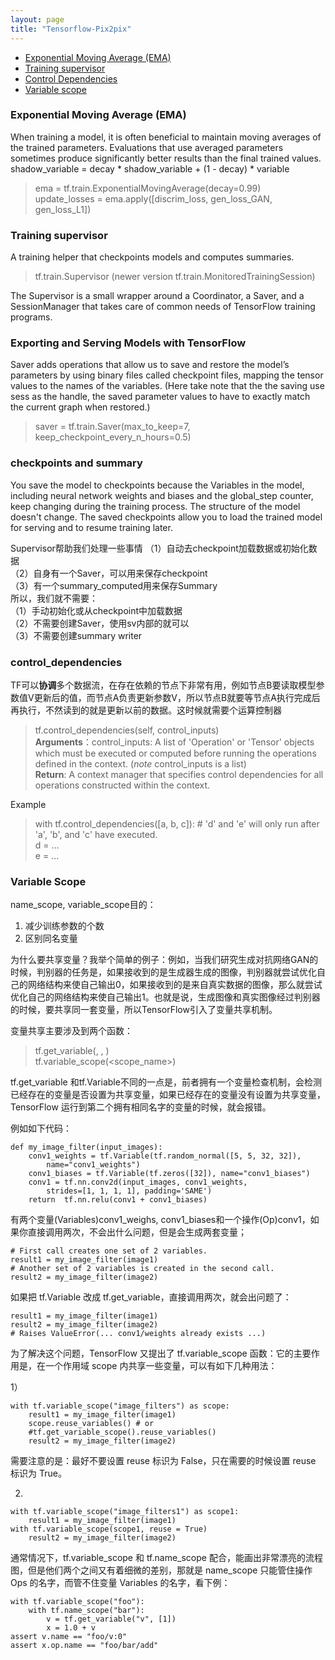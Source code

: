 ```yaml
---
layout: page
title: "Tensorflow-Pix2pix"
---
```


- [Exponential Moving Average (EMA)](#ema)  
- [Training supervisor](#sup)  
- [Control Dependencies](#depend)  
- [Variable scope](#scope)  
  
### <a name="ema"></a> Exponential Moving Average (EMA)
When training a model, it is often beneficial to maintain moving averages of the trained parameters. Evaluations that use averaged parameters sometimes produce significantly better results than the final trained values.   
shadow_variable = decay * shadow_variable + (1 - decay) * variable
> ema = tf.train.ExponentialMovingAverage(decay=0.99)  
> update_losses = ema.apply([discrim_loss, gen_loss_GAN, gen_loss_L1])  

### <a name="sup"></a> Training supervisor
A training helper that checkpoints models and computes summaries.  

> tf.train.Supervisor (newer version tf.train.MonitoredTrainingSession)  

The Supervisor is a small wrapper around a Coordinator, a Saver, and a SessionManager that takes care of common needs of TensorFlow training programs.

### Exporting and Serving Models with TensorFlow
Saver adds operations that allow us to save and restore the model’s parameters by using binary files called checkpoint files, mapping the tensor values to the names of the variables. (Here take note that the the saving use sess as the handle, the saved parameter values to have to exactly match the current graph when restored.)  

> saver = tf.train.Saver(max_to_keep=7, keep_checkpoint_every_n_hours=0.5)

### checkpoints and summary
You save the model to checkpoints because the Variables in the model, including neural network weights and biases and the global_step counter, keep changing during the training process. The structure of the model doesn't change. The saved checkpoints allow you to load the trained model for serving and to resume training later.

Supervisor帮助我们处理一些事情
（1）自动去checkpoint加载数据或初始化数据  
（2）自身有一个Saver，可以用来保存checkpoint  
（3）有一个summary_computed用来保存Summary  
所以，我们就不需要：  
（1）手动初始化或从checkpoint中加载数据  
（2）不需要创建Saver，使用sv内部的就可以  
（3）不需要创建summary writer  
  

### <a name="depend"></a> control_dependencies

TF可以**协调**多个数据流，在存在依赖的节点下非常有用，例如节点B要读取模型参数值V更新后的值，而节点A负责更新参数V，所以节点B就要等节点A执行完成后再执行，不然读到的就是更新以前的数据。这时候就需要个运算控制器 

> tf.control_dependencies(self, control_inputs)  
> **Arguments**：control_inputs: A list of 'Operation' or 'Tensor' objects which must be executed or computed before running the operations defined in the context. (*note* control_inputs is a list)  
> **Return**: A context manager that specifies control dependencies for all operations constructed within the context.  

Example  
> with tf.control_dependencies([a, b, c]):
>       # 'd' and 'e' will only run after 'a', 'b', and 'c' have executed.  
>       d = ...  
>       e = ...  
  
### <a name="scope"></a> Variable Scope 
name_scope, variable_scope目的：  
1. 减少训练参数的个数  
2. 区别同名变量  
  
为什么要共享变量？我举个简单的例子：例如，当我们研究生成对抗网络GAN的时候，判别器的任务是，如果接收到的是生成器生成的图像，判别器就尝试优化自己的网络结构来使自己输出0，如果接收到的是来自真实数据的图像，那么就尝试优化自己的网络结构来使自己输出1。也就是说，生成图像和真实图像经过判别器的时候，要共享同一套变量，所以TensorFlow引入了变量共享机制。  
  
变量共享主要涉及到两个函数： 
> tf.get_variable(<name>, <shape>, <initializer>)  
> tf.variable_scope(<scope_name>)  
  
tf.get_variable 和tf.Variable不同的一点是，前者拥有一个变量检查机制，会检测已经存在的变量是否设置为共享变量，如果已经存在的变量没有设置为共享变量，TensorFlow 运行到第二个拥有相同名字的变量的时候，就会报错。

例如如下代码：
```
def my_image_filter(input_images):
    conv1_weights = tf.Variable(tf.random_normal([5, 5, 32, 32]),
        name="conv1_weights")
    conv1_biases = tf.Variable(tf.zeros([32]), name="conv1_biases")
    conv1 = tf.nn.conv2d(input_images, conv1_weights,
        strides=[1, 1, 1, 1], padding='SAME')
    return  tf.nn.relu(conv1 + conv1_biases)
```
有两个变量(Variables)conv1_weighs, conv1_biases和一个操作(Op)conv1，如果你直接调用两次，不会出什么问题，但是会生成两套变量；
```  
# First call creates one set of 2 variables.
result1 = my_image_filter(image1)
# Another set of 2 variables is created in the second call.
result2 = my_image_filter(image2)
```
如果把 tf.Variable 改成 tf.get_variable，直接调用两次，就会出问题了：
```
result1 = my_image_filter(image1)
result2 = my_image_filter(image2)
# Raises ValueError(... conv1/weights already exists ...)
```
为了解决这个问题，TensorFlow 又提出了 tf.variable_scope 函数：它的主要作用是，在一个作用域 scope 内共享一些变量，可以有如下几种用法：

1）
```
with tf.variable_scope("image_filters") as scope:  
    result1 = my_image_filter(image1)  
    scope.reuse_variables() # or   
    #tf.get_variable_scope().reuse_variables()  
    result2 = my_image_filter(image2)  
```
需要注意的是：最好不要设置 reuse 标识为 False，只在需要的时候设置 reuse 标识为 True。

2)
```
with tf.variable_scope("image_filters1") as scope1:  
    result1 = my_image_filter(image1)  
with tf.variable_scope(scope1, reuse = True)  
    result2 = my_image_filter(image2)  
``` 
通常情况下，tf.variable_scope 和 tf.name_scope 配合，能画出非常漂亮的流程图，但是他们两个之间又有着细微的差别，那就是 name_scope 只能管住操作 Ops 的名字，而管不住变量 Variables 的名字，看下例：
```
with tf.variable_scope("foo"):  
    with tf.name_scope("bar"):  
        v = tf.get_variable("v", [1])  
        x = 1.0 + v  
assert v.name == "foo/v:0"  
assert x.op.name == "foo/bar/add"  
```
